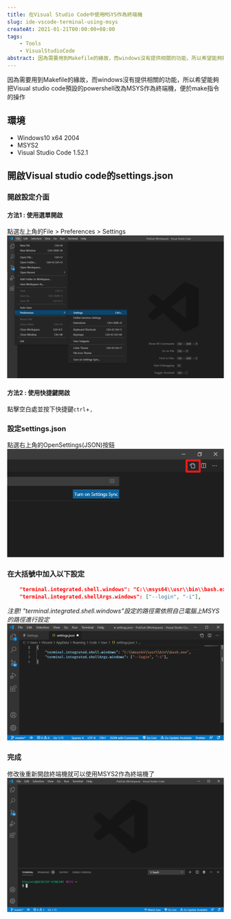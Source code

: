 ```yaml
---
title: 在Visual Studio Code中使用MSYS作為終端機
slug: ide-vscode-terminal-using-msys
createAt: 2021-01-21T00:00:00+08:00
tags:
    - Tools
    - VisualStudioCode
abstract: 因為需要用到Makefile的緣故，而windows沒有提供相關的功能，所以希望能夠把Visual studio code預設的powershell改為MSYS作為終端機，便於make指令的操作
---
```


因為需要用到Makefile的緣故，而windows沒有提供相關的功能，所以希望能夠把Visual studio code預設的powershell改為MSYS作為終端機，便於make指令的操作

## 環境
- Windows10 x64 2004
- MSYS2
- Visual Studio Code 1.52.1


## 開啟Visual studio code的settings.json
### 開啟設定介面
#### 方法1 : 使用選單開啟
點選左上角的File > Preferences > Settings
![10](./assets/10.png)
#### 方法2 : 使用快捷鍵開啟
點擊空白處並按下快捷鍵`ctrl`+`,`

### 設定settings.json
點選右上角的OpenSettings(JSON)按鈕
![20](./assets/20.png)

### 在大括號中加入以下設定
```json
    "terminal.integrated.shell.windows": "C:\\msys64\\usr\\bin\\bash.exe",
    "terminal.integrated.shellArgs.windows": ["--login", "-i"],
```
*注意! "terminal.integrated.shell.windows"設定的路徑需依照自己電腦上MSYS的路徑進行設定*
![30](./assets/30.png)

### 完成
修改後重新開啟終端機就可以使用MSYS2作為終端機了
![40](./assets/40.png)